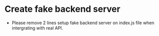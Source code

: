 # Create fake backend server

- Please remove 2 lines setup fake backend server on index.js file when intergrating with real API.
